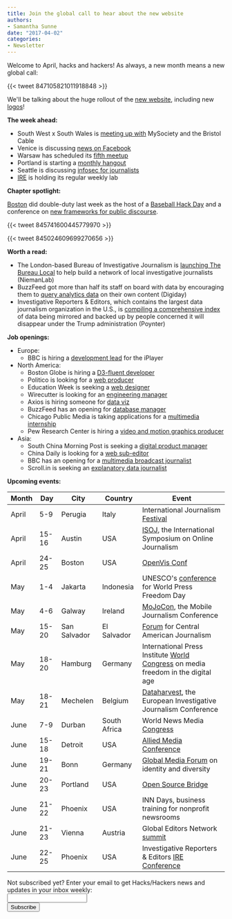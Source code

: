 ```yaml
---
title: Join the global call to hear about the new website
authors:
- Samantha Sunne
date: "2017-04-02"
categories:
- Newsletter
---
```


Welcome to April, hacks and hackers! As always, a new month means a new global call:
<!-- The page for global calls is currently missing from the resources tab. So we'll just have to route people to the etherpad.-->

{{< tweet 847105821011918848 >}}

We'll be talking about the huge rollout of the [new website](hackshackers.com), including new [logos](/resources/logos)!

**The week ahead:**

* South West x South Wales is [meeting up with](https://www.meetup.com/Hacks-Hackers-South-Wales-x-South-West/events/238410109/) MySociety and the Bristol Cable
* Venice is discussing [news on Facebook](https://www.meetup.com/Hacks-Hackers-Venezia/events/238712415/)
* Warsaw has scheduled its [fifth meetup](https://www.meetup.com/Hacks-Hackers-Warsaw/events/238435164/)
* Portland is starting a [monthly hangout](https://www.meetup.com/HacksHackersPDX/events/238699915/)
* Seattle is discussing [infosec for journalists](https://www.meetup.com/Hacks-Hackers-Seattle/events/237943153/)
* [IRE](https://www.meetup.com/hackshackersIRE/) is holding its regular weekly lab

**Chapter spotlight:**

[Boston](https://www.meetup.com/hackshackersboston/) did double-duty last week as the host of a [Baseball Hack Day](https://www.meetup.com/hackshackersboston/events/238464991/) and a conference on [new frameworks for public discourse](https://www.meetup.com/hackshackersboston/events/238211056/).

{{< tweet 845741600445779970 >}}

{{< tweet 845024609699270656 >}}

**Worth a read:**

* The London-based Bureau of Investigative Journalism is [launching The Bureau Local](http://www.niemanlab.org/2017/03/the-bureau-local-is-stepping-in-to-help-u-k-local-news-outlets-that-want-to-do-investigative-reporting/) to help build a network of local investigative journalists (NiemanLab)
* BuzzFeed got more than half its staff on board with data by encouraging them to [query analytics data](http://digiday.com/media/buzzfeed-gets-employees-data-focused/) on their own content (Digiday)
* Investigative Reporters & Editors, which contains the largest data journalism organization in the U.S., is [compiling a comprehensive index](http://www.poynter.org/2017/how-investigative-reporters-and-editors-is-fighting-to-save-data-under-the-trump-administration/453560/) of data being mirrored and backed up by people concerned it will disappear under the Trump administration (Poynter)

**Job openings:**

* Europe:
	* BBC is hiring a [development lead](https://careershub.bbc.co.uk/members/modules/job/detail.php?record=19917) for the iPlayer
* North America:
	* Boston Globe is hiring a [D3-fluent developer](http://apps.bostonglobe.com/job-listing/)
	* Politico is looking for a [web producer](http://careerservices.nyujournalism.org/job/2017-03-23/web-producer-5/)
	* Education Week is seeking a [web designer](http://snd.org/jobs/view/web-designer-full-time-bethesda-md/)
	* Wirecutter is looking for an [engineering manager](https://weworkremotely.com/jobs/4479-engineering-manager-wirecutter)
	* Axios is hiring someone for [data viz](https://boards.greenhouse.io/axios/jobs/517774#.WNP2_xLytTY)
	* BuzzFeed has an opening for [database manager](https://www.buzzfeed.com/about/jobs?gh_jid=558733)
	* Chicago Public Media is taking applications for a [multimedia internship](https://chk.tbe.taleo.net/chk01/ats/careers/v2/viewRequisition?org=WBEZ&cws=38&rid=240)
	* Pew Research Center is hiring a [video and motion graphics producer](http://pewrsr.ch/video-producer)
* Asia:
	* South China Morning Post is seeking a [digital product manager](http://www.cpjobs.com/hk/job/digital-product-manager-ref-cojy-ams-dpm-1707323)
	* China Daily is looking for a [web sub-editor](http://hk.jobsdb.com/hk/en/job/web-sub-editor-100003005164120?sr=1)
	* BBC has an opening for a [multimedia broadcast journalist](http://careerssearch.bbc.co.uk/jobs/job/Multimedia-Broadcast-Journalist-BBC-Chinese-Service/20411)
	* Scroll.in is seeking an [explanatory data journalist](https://hackpack.press/feed/snap/2776)

**Upcoming events:**

| Month | Day | City | Country | Event |
| ----- | --- | ---- | ------- | ----- |
April | 5-9 | Perugia | Italy | International Journalism [Festival](http://www.journalismfestival.com/)
April | 15-16 | Austin | USA | [ISOJ](https://online.journalism.utexas.edu/), the International Symposium on Online Journalism
April | 24-25 | Boston | USA | [OpenVis Conf](https://openvisconf.com/)
May | 1-4 | Jakarta | Indonesia | UNESCO's [conference](http://en.unesco.org/wpfd) for World Press Freedom Day
May | 4-6 | Galway | Ireland | [MoJoCon](https://mojocon.rte.ie/), the Mobile Journalism Conference
May | 15-20 | San Salvador | El Salvador | [Forum](http://forocap.elfaro.net/es/2016) for Central American Journalism
May | 18-20 | Hamburg | Germany | International Press Institute [World Congress](https://ipiwoco2017.sched.com/list/descriptions/) on media freedom in the digital age
May | 18-21 | Mechelen | Belgium | [Dataharvest](http://journalismfund.eu/event/eijc-dataharvest-2017-mechelen), the European Investigative Journalism Conference
June | 7-9 | Durban | South Africa | World News Media [Congress](https://events.wan-ifra.org/events/world-news-media-congress-2017)
June | 15-18 | Detroit | USA | [Allied Media Conference](https://www.alliedmedia.org/amc)
June | 19-21 | Bonn | Germany | [Global Media Forum](http://www.dw.com/en/global-media-forum/global-media-forum/s-101219) on identity and diversity
June | 20-23 | Portland | USA | [Open Source Bridge](http://opensourcebridge.org/)
June | 21-22 | Phoenix | USA | INN Days, business training for nonprofit newsrooms
June | 21-23 | Vienna | Austria | Global Editors Network [summit](https://events.bizzabo.com/201051/page/1009031/gen-summit-2017)
June | 22-25 | Phoenix | USA | Investigative Reporters & Editors [IRE Conference](http://www.ire.org/conferences/ire2017/)

<div id="mc_embed_signup"><form id="mc-embedded-subscribe-form" class="validate" action="//hackshackers.us1.list-manage.com/subscribe/post?u=c56f2e53d5ed6ef87f8aaa75c&amp;id=fb2bc6f10b" method="post" name="mc-embedded-subscribe-form" novalidate="" target="_blank">
<div id="mc_embed_signup_scroll">
<div class="mc-field-group"><label for="mce-EMAIL">Not subscribed yet? Enter your email to get Hacks/Hackers news and updates in your inbox weekly:  </label></div>
<div class="mc-field-group"><input id="mce-EMAIL" class="required email" name="EMAIL" type="email" value="" /></div>
<!-- real people should not fill this in and expect good things - do not remove this or risk form bot signups-->
<div style="position: absolute; left: -5000px;"><input tabindex="-1" name="b_c56f2e53d5ed6ef87f8aaa75c_fb2bc6f10b" type="text" value="" /></div>
<div class="clear"><input id="mc-embedded-subscribe" class="button" name="subscribe" type="submit" value="Subscribe" /></div>
</div>
</form></div>
<!--End mc_embed_signup-->

<meta name="twitter:card" content="summary">
<meta name="twitter:image:src" content="https://hackshackers.com/content-images/blog/2017/03/Screen-Shot-2017-03-07-at-5.02.54-PM.png">
